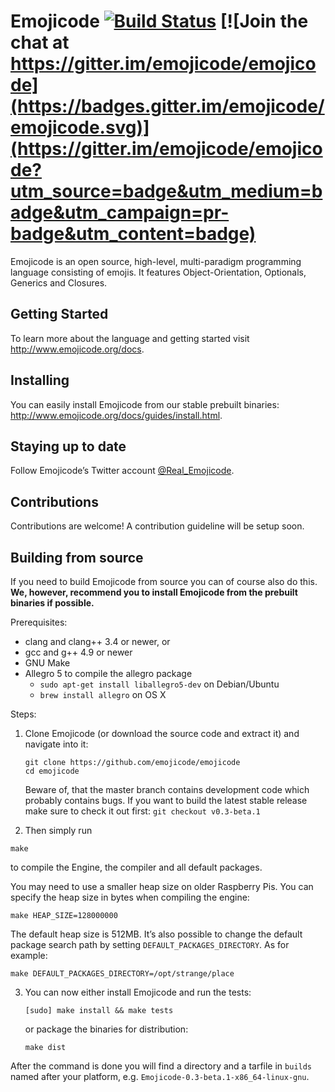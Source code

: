 # Emojicode [![Build Status](https://travis-ci.org/emojicode/emojicode.svg?branch=master)](https://travis-ci.org/emojicode/emojicode) [![Join the chat at https://gitter.im/emojicode/emojicode](https://badges.gitter.im/emojicode/emojicode.svg)](https://gitter.im/emojicode/emojicode?utm_source=badge&utm_medium=badge&utm_campaign=pr-badge&utm_content=badge)

Emojicode is an open source, high-level, multi-paradigm
programming language consisting of emojis. It features Object-Orientation, Optionals, Generics and Closures.

## Getting Started

To learn more about the language and getting started visit
http://www.emojicode.org/docs.

## Installing

You can easily install Emojicode from our stable prebuilt binaries:
http://www.emojicode.org/docs/guides/install.html.

## Staying up to date

Follow Emojicode’s Twitter account
[@Real_Emojicode](https://twitter.com/Real_Emojicode).

## Contributions

Contributions are welcome! A contribution guideline will be setup soon.

## Building from source

If you need to build Emojicode from source you can of course also do this. **We, however, recommend you to install Emojicode from the prebuilt binaries if possible.**

Prerequisites:
- clang and clang++ 3.4 or newer, or
- gcc and g++ 4.9 or newer
- GNU Make
- Allegro 5 to compile the allegro package
  - `sudo apt-get install liballegro5-dev` on Debian/Ubuntu
  - `brew install allegro` on OS X

Steps:

1. Clone Emojicode (or download the source code and extract it) and navigate into it:

   ```
   git clone https://github.com/emojicode/emojicode
   cd emojicode
   ```

    Beware of, that the master branch contains development code which probably contains bugs. If you want to build the latest stable release make sure to check it out first: `git checkout v0.3-beta.1`

2.  Then simply run

  ```
  make
  ```

  to compile the Engine, the compiler and all default packages.

  You may need to use a smaller heap size on older Raspberry Pis. You can
  specify the heap size in bytes when compiling the engine:

  ```
  make HEAP_SIZE=128000000
  ```

  The default heap size is 512MB. It’s also possible to change the default
  package search path by setting `DEFAULT_PACKAGES_DIRECTORY`. As for example:

  ```
  make DEFAULT_PACKAGES_DIRECTORY=/opt/strange/place
  ```

3. You can now either install Emojicode and run the tests:

   ```
   [sudo] make install && make tests
   ```

   or package the binaries for distribution:

   ```
   make dist
   ```

  After the command is done you will find a directory and a tarfile
in `builds` named after your platform, e.g. `Emojicode-0.3-beta.1-x86_64-linux-gnu`.
